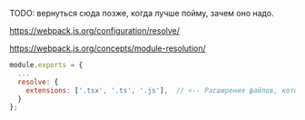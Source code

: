 TODO: вернуться сюда позже, когда лучше пойму, зачем оно надо.

https://webpack.js.org/configuration/resolve/

https://webpack.js.org/concepts/module-resolution/

```javascript
module.exports = {
  ...
  resolve: {
    extensions: ['.tsx', '.ts', '.js'],  // <-- Расширения файлов, которые нужно обрабатывать. ??? Мб это и есть цепочка?
  }
};
```

